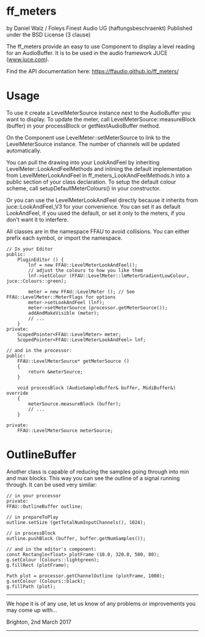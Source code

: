 
ff_meters
=========

by Daniel Walz / Foleys Finest Audio UG (haftungsbeschraenkt)
Published under the BSD License (3 clause)

The ff_meters provide an easy to use Component to display a level reading for an
AudioBuffer. It is to be used in the audio framework JUCE (www.juce.com).

Find the API documentation here: https://ffaudio.github.io/ff_meters/


Usage
=====

To use it create a LevelMeterSource instance next to the AudioBuffer you want to
display. To update the meter, call LevelMeterSource::measureBlock (buffer) in your
processBlock or getNextAudioBuffer method.

On the Component use LevelMeter::setMeterSource to link to the LevelMeterSource 
instance. The number of channels will be updated automatically.

You can pull the drawing into your LookAndFeel by inheriting LevelMeter::LookAndFeelMethods
and inlining the default implementation from LevelMeterLookAndFeel in 
ff_meters_LookAndFeelMethods.h into a public section of your class declaration. To
setup the default colour scheme, call setupDefaultMeterColours() in your constructor.

Or you can use the LevelMeterLookAndFeel directly because it inherits from juce::LookAndFeel_V3 
for your convenience. You can set it as default LookAndFeel, if you used the default, 
or set it only to the meters, if you don't want it to interfere.

All classes are in the namespace FFAU to avoid collisions. You can either prefix each symbol, 
or import the namespace.

    // In your Editor
    public:
        PluginEditor () {
            lnf = new FFAU::LevelMeterLookAndFeel();
            // adjust the colours to how you like them
            lnf->setColour (FFAU::LevelMeter::lmMeterGradientLowColour, juce::Colours::green);
    
            meter = new FFAU::LevelMeter (); // See FFAU::LevelMeter::MeterFlags for options
            meter->setLookAndFeel (lnf);
            meter->setMeterSource (processor.getMeterSource());
            addAndMakeVisible (meter);
            // ...
        }
    private:
        ScopedPointer<FFAU::LevelMeter> meter;
        ScopedPointer<FFAU::LevelMeterLookAndFeel> lnf;

    // and in the processor:
    public:
        FFAU::LevelMeterSource* getMeterSource ()
        {
            return &meterSource;
        }

        void processBlock (AudioSampleBuffer& buffer, MidiBuffer&) override
        {
            meterSource.measureBlock (buffer);
            // ...
        }

    private:
        FFAU::LevelMeterSource meterSource;


OutlineBuffer
=============

Another class is capable of reducing the samples going through into min and max blocks. This
way you can see the outline of a signal running through. It can be used very similar:

    // in your processor
    private:
    FFAU::OutlineBuffer outline;

    // in prepareToPlay
    outline.setSize (getTotalNumInputChannels(), 1024);

    // in processBlock
    outline.pushBlock (buffer, buffer.getNumSamples());

    // and in the editor's component:
    const Rectangle<float> plotFrame (10.0, 320.0, 580, 80);
    g.setColour (Colours::lightgreen);
    g.fillRect (plotFrame);

    Path plot = processor.getChannelOutline (plotFrame, 1000);
    g.setColour (Colours::black);
    g.fillPath (plot);



********************************************************************************

We hope it is of any use, let us know of any problems or improvements you may 
come up with...

Brighton, 2nd March 2017

********************************************************************************
